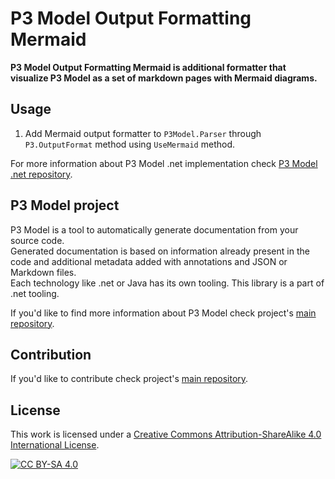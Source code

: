 # P3 Model Output Formatting Mermaid

**P3 Model Output Formatting Mermaid is additional formatter that visualize P3 Model as a set of markdown pages with Mermaid diagrams.**

## Usage

1. Add Mermaid output formatter to `P3Model.Parser` through `P3.OutputFormat` method using `UseMermaid` method.

For more information about P3 Model .net implementation check [P3 Model .net repository](https://github.com/P3-model/P3-model-dotnet).

## P3 Model project

P3 Model is a tool to automatically generate documentation from your source code.  
Generated documentation is based on information already present in the code and additional metadata added with annotations and JSON or Markdown files.  
Each technology like .net or Java has its own tooling. This library is a part of .net tooling.

If you'd like to find more information about P3 Model check project's [main repository](https://github.com/P3-model/P3-model).

## Contribution

If you'd like to contribute check project's [main repository](https://github.com/P3-model/P3-model). 

## License

This work is licensed under a
[Creative Commons Attribution-ShareAlike 4.0 International License][cc-by-sa].

[![CC BY-SA 4.0][cc-by-sa-image]][cc-by-sa]

[cc-by-sa]: http://creativecommons.org/licenses/by-sa/4.0/
[cc-by-sa-image]: https://licensebuttons.net/l/by-sa/4.0/88x31.png
[cc-by-sa-shield]: https://img.shields.io/badge/License-CC%20BY--SA%204.0-lightgrey.svg

